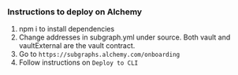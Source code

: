 ### Instructions to deploy on Alchemy
1. npm i to install dependencies 
2. Change addresses in subgraph.yml under source. Both vault and vaultExternal are the vault contract.
3. Go to `https://subgraphs.alchemy.com/onboarding`
4. Follow instructions on `Deploy to CLI`
